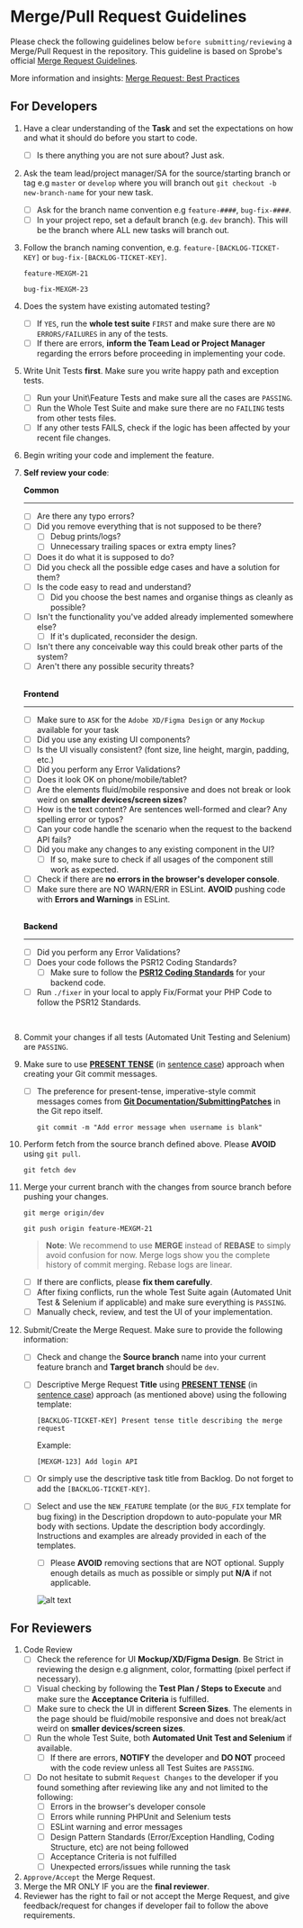 # Merge/Pull Request Guidelines
Please check the following guidelines below `before submitting/reviewing` a Merge/Pull Request in the repository. This guideline is based on Sprobe's official [Merge Request Guidelines](https://portal.sprobe.ph/en/codingstandards/merge-request-guidelines).

More information and insights: [Merge Request: Best Practices](https://www.metridev.com/metrics/merge-request-best-practices-for-code-integration/)

## For Developers
1. Have a clear understanding of the **Task** and set the expectations on how and what it should do before you start to code.   
    - [ ] Is there anything you are not sure about? Just ask.

2. Ask the team lead/project manager/SA for the source/starting branch or tag e.g `master` or `develop` where you will branch out `git checkout -b new-branch-name` for your new task.   
    - [ ] Ask for the branch name convention e.g `feature-####`, `bug-fix-####`.  
    - [ ] In your project repo, set a default branch (e.g. `dev` branch). This will be the branch where ALL new tasks will branch out.

3. Follow the branch naming convention, e.g. `feature-[BACKLOG-TICKET-KEY]` or `bug-fix-[BACKLOG-TICKET-KEY]`.
    ```
    feature-MEXGM-21
    ```

    ```
    bug-fix-MEXGM-23
    ```

4. Does the system have existing automated testing?    
    - [ ] If `YES`, run the **whole test suite** `FIRST` and make sure there are `NO ERRORS/FAILURES` in any of the tests.    
    - [ ] If there are errors, **inform the Team Lead or Project Manager** regarding the errors before proceeding in implementing your code.

5. Write Unit Tests **first**. Make sure you write happy path and exception tests.  
    - [ ] Run your Unit\Feature Tests and make sure all the cases are `PASSING`.     
    - [ ] Run the Whole Test Suite and make sure there are no `FAILING` tests from other tests files.   
    - [ ] If any other tests FAILS, check if the logic has been affected by your recent file changes.     

6. Begin writing your code and implement the feature.

7. <b>Self review your code</b>:

    <strong style="font-size: 1em; font-weight: 800">Common</strong>
    <hr/>

    - [ ] Are there any typo errors?  
    - [ ] Did you remove everything that is not supposed to be there?     
        - [ ] Debug prints/logs?
        - [ ] Unnecessary trailing spaces or extra empty lines?     
    - [ ] Does it do what it is supposed to do?   
    - [ ] Did you check all the possible edge cases and have a solution for them?     
    - [ ] Is the code easy to read and understand?
        - [ ] Did you choose the best names and organise things as cleanly as possible?      
    - [ ] Isn't the functionality you've added already implemented somewhere else? 
        - [ ] If it's duplicated, reconsider the design.     
    - [ ] Isn't there any conceivable way this could break other parts of the system?     
    - [ ] Aren't there any possible security threats?     
    <br/>

    <strong style="font-size: 1em; font-weight: 800">Frontend</strong>
    <hr/>

    - [ ] Make sure to `ASK` for the `Adobe XD/Figma Design` or any `Mockup` available for your task  
    - [ ] Did you use any existing UI components?     
    - [ ] Is the UI visually consistent? (font size, line height, margin, padding, etc.)    
    - [ ] Did you perform any Error Validations?   
    - [ ] Does it look OK on phone/mobile/tablet?     
    - [ ] Are the elements fluid/mobile responsive and does not break or look weird on **smaller devices/screen sizes**?     
    - [ ] How is the text content? Are sentences well-formed and clear? Any spelling error or typos?  
    - [ ] Can your code handle the scenario when the request to the backend API fails?    
    - [ ] Did you make any changes to any existing component in the UI?   
        - [ ] If so, make sure to check if all usages of the component still work as expected.    
    - [ ] Check if there are **no errors in the browser's developer console**.    
    - [ ] Make sure there are NO WARN/ERR in ESLint. **AVOID** pushing code with **Errors and Warnings** in ESLint.    
    <br/>

    <strong style="font-size: 1em; font-weight: 800">Backend</strong>
    <hr/>

    - [ ] Did you perform any Error Validations?   
    - [ ] Does your code follows the PSR12 Coding Standards?      
        - [ ] Make sure to follow the <a href="https://www.php-fig.org/psr/psr-12/">**PSR12 Coding Standards**</a> for your backend code.   
    - [ ] Run `./fixer` in your local to apply Fix/Format your PHP Code to follow the PSR12 Standards.    
<br/>

8. Commit your changes if all tests (Automated Unit Testing and Selenium) are `PASSING`. 

9. Make sure to use <u>**PRESENT TENSE**</u> (in [sentence case](https://writer.com/blog/sentence-case/#:~:text=When%20you%20use%20sentence%20case,you%20would%20a%20regular%20sentence.)) approach when creating your Git commit messages.  
    - [ ] The preference for present-tense, imperative-style commit messages comes from [**Git Documentation/SubmittingPatches**](https://git.kernel.org/pub/scm/git/git.git/tree/Documentation/SubmittingPatches?h=v2.36.1#n181) in the Git repo itself.

        ```
        git commit -m "Add error message when username is blank"
        ```
    

10. Perform fetch from the source branch defined above. Please <b>**AVOID**</b> using `git pull`.

    ```
    git fetch dev 
    ```

11. Merge your current branch with the changes from source branch before pushing your changes.

    ```
    git merge origin/dev
    ```
    ```
    git push origin feature-MEXGM-21
    ```

    > **Note**: We recommend to use **MERGE** instead of **REBASE** to simply avoid confusion for now. Merge logs show you the complete history of commit merging. Rebase logs are linear. 

    - [ ] If there are conflicts, please **fix them carefully**.  
    - [ ] After fixing conflicts, run the whole Test Suite again (Automated Unit Test & Selenium if applicable) and make sure everything is `PASSING`.  
    - [ ] Manually check, review, and test the UI of your implementation.  

12. Submit/Create the Merge Request. Make sure to provide the following information:   
    - [ ] Check and change the **Source branch** name into your current feature branch and **Target branch** should be `dev`.  
    - [ ] Descriptive Merge Request **Title** using <u>**PRESENT TENSE**</u> (in [sentence case](https://writer.com/blog/sentence-case/#:~:text=When%20you%20use%20sentence%20case,you%20would%20a%20regular%20sentence.)) approach (as mentioned above) using the following template: 
    
        ```    
        [BACKLOG-TICKET-KEY] Present tense title describing the merge request
        ```
        Example:
        ```    
        [MEXGM-123] Add login API
        ```
    - [ ] Or simply use the descriptive task title from Backlog. Do not forget to add the `[BACKLOG-TICKET-KEY]`.

    - [ ] Select and use the `NEW_FEATURE` template (or the `BUG_FIX` template for bug fixing) in the Description dropdown to auto-populate your MR body with sections. Update the description body accordingly. Instructions and examples are already provided in each of the templates.
        - [ ] Please **AVOID** removing sections that are NOT optional. Supply enough details as much as possible or simply put **N/A** if not applicable.

        ![alt text](.gitlab/image.png)



## For Reviewers

1. Code Review  
    - [ ] Check the reference for UI **Mockup/XD/Figma Design**. Be Strict in reviewing the design e.g alignment, color, formatting (pixel perfect if necessary).     
    - [ ] Visual checking by following the **Test Plan / Steps to Execute** and make sure the **Acceptance Criteria** is fulfilled.    
    - [ ] Make sure to check the UI in different **Screen Sizes**. The elements in the page should be fluid/mobile responsive and does not break/act weird on **smaller devices/screen sizes**.   
    - [ ] Run the whole Test Suite, both **Automated Unit Test and Selenium** if available.   
        - [ ] If there are errors, **NOTIFY** the developer and **DO NOT** proceed with the code review unless all Test Suites are `PASSING`.   
    - [ ] Do not hesitate to submit `Request Changes` to the developer if you found something after reviewing like any and not limited to the following:   
        - [ ] Errors in the browser's developer console   
        - [ ] Errors while running PHPUnit and Selenium tests      
        - [ ] ESLint warning and error messages     
        - [ ] Design Pattern Standards (Error/Exception Handling, Coding Structure, etc) are not being followed     
        - [ ] Acceptance Criteria is not fulfilled      
        - [ ] Unexpected errors/issues while running the task 

2. `Approve/Accept` the Merge Request.
3. Merge the MR ONLY IF you are the **final reviewer**.
4. Reviewer has the right to fail or not accept the Merge Request, and give feedback/request for changes if developer fail to follow the above requirements.
